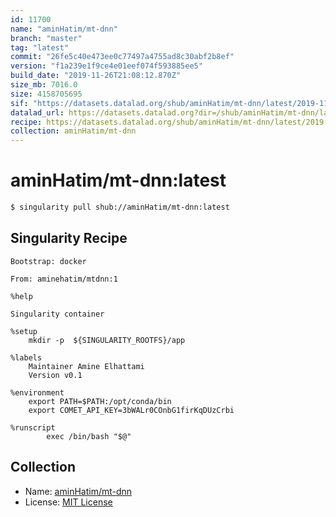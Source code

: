 ```yaml
---
id: 11700
name: "aminHatim/mt-dnn"
branch: "master"
tag: "latest"
commit: "26fe5c40e473ee0c77497a4755ad8c30abf2b8ef"
version: "f1a239e1f9ce4e01eef074f593885ee5"
build_date: "2019-11-26T21:08:12.870Z"
size_mb: 7016.0
size: 4158705695
sif: "https://datasets.datalad.org/shub/aminHatim/mt-dnn/latest/2019-11-26-26fe5c40-f1a239e1/f1a239e1f9ce4e01eef074f593885ee5.sif"
datalad_url: https://datasets.datalad.org?dir=/shub/aminHatim/mt-dnn/latest/2019-11-26-26fe5c40-f1a239e1/
recipe: https://datasets.datalad.org/shub/aminHatim/mt-dnn/latest/2019-11-26-26fe5c40-f1a239e1/Singularity
collection: aminHatim/mt-dnn
---
```


# aminHatim/mt-dnn:latest

```bash
$ singularity pull shub://aminHatim/mt-dnn:latest
```

## Singularity Recipe

```singularity
Bootstrap: docker

From: aminehatim/mtdnn:1

%help

Singularity container 

%setup
	mkdir -p  ${SINGULARITY_ROOTFS}/app

%labels
	Maintainer Amine Elhattami
	Version v0.1

%environment
	export PATH=$PATH:/opt/conda/bin
	export COMET_API_KEY=3bWALr0COnbG1firKqDUzCrbi

%runscript
        exec /bin/bash "$@"
```

## Collection

 - Name: [aminHatim/mt-dnn](https://github.com/aminHatim/mt-dnn)
 - License: [MIT License](https://api.github.com/licenses/mit)

